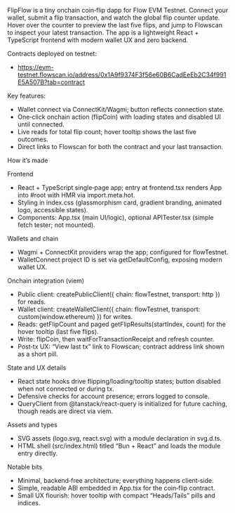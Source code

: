 FlipFlow is a tiny onchain coin‑flip dapp for Flow EVM Testnet. Connect your wallet, submit a flip transaction, and watch the global flip counter update. Hover over the counter to preview the last five flips, and jump to Flowscan to inspect your latest transaction. The app is a lightweight React + TypeScript frontend with modern wallet UX and zero backend.

Contracts deployed on testnet:

- https://evm-testnet.flowscan.io/address/0x1A9f9374F3f56e60B6CadEeEb2C34f991E5A507B?tab=contract

Key features:

- Wallet connect via ConnectKit/Wagmi; button reflects connection state.
- One‑click onchain action (flipCoin) with loading states and disabled UI until connected.
- Live reads for total flip count; hover tooltip shows the last five outcomes.
- Direct links to Flowscan for both the contract and your last transaction.

How it’s made

Frontend

- React + TypeScript single‑page app; entry at frontend.tsx renders App into #root with HMR via import.meta.hot.
- Styling in index.css (glassmorphism card, gradient branding, animated logo, accessible states).
- Components: App.tsx (main UI/logic), optional APITester.tsx (simple fetch tester; not mounted).

Wallets and chain

- Wagmi + ConnectKit providers wrap the app; configured for flowTestnet.
- WalletConnect project ID is set via getDefaultConfig, exposing modern wallet UX.

Onchain integration (viem)

- Public client: createPublicClient({ chain: flowTestnet, transport: http }) for reads.
- Wallet client: createWalletClient({ chain: flowTestnet, transport: custom(window.ethereum) }) for writes.
- Reads: getFlipCount and paged getFlipResults(startIndex, count) for the hover tooltip (last five flips).
- Write: flipCoin, then waitForTransactionReceipt and refresh counter.
- Post‑tx UX: “View last tx” link to Flowscan; contract address link shown as a short pill.

State and UX details

- React state hooks drive flipping/loading/tooltip states; button disabled when not connected or during tx.
- Defensive checks for account presence; errors logged to console.
- QueryClient from @tanstack/react-query is initialized for future caching, though reads are direct via viem.

Assets and types

- SVG assets (logo.svg, react.svg) with a module declaration in svg.d.ts.
- HTML shell (src/index.html) titled “Bun + React” and loads the module entry directly.

Notable bits

- Minimal, backend‑free architecture; everything happens client‑side.
- Simple, readable ABI embedded in App.tsx for the coin‑flip contract.
- Small UX flourish: hover tooltip with compact “Heads/Tails” pills and indices.
